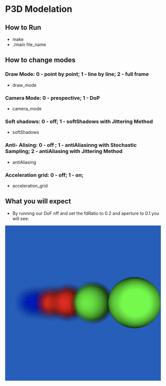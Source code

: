 # P3D Modelation

## How to Run

 - make
 - ./main file_name
 
 ## How to change modes

### Draw Mode: 0 - point by point; 1 - line by line; 2 - full frame
- draw_mode

### Camera Mode: 0 - prespective; 1 - DoP
- camera_mode

### Soft shadows: 0 - off; 1 - softShadows with Jittering Method
- softShadows

### Anti- Alising:  0 - off ; 1 - antiAliasinng with Stochastic Sampling;  2 - antiAliasing with Jittering Method
- antiAliasing

### Acceleration grid: 0 - off; 1 - on;
- acceleration_grid


## What you will expect

* By running our DoF nff and set the fdRatio to 0.2 and aperture to 0.1 you will see:

![](Images/dof1.png)
